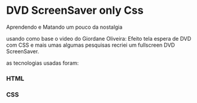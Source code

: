 # DVD ScreenSaver only Css

Aprendendo e Matando um pouco da nostalgia

usando como base o video do 
Giordane Oliveira: Efeito tela espera de DVD com CSS
e mais umas algumas pesquisas recriei um fullscreen DVD ScreenSaver.

as tecnologias usadas foram:

### HTML

### CSS
